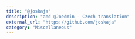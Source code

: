 ```yaml
---
title: "@joskaja"
description: "and @Joedmin - Czech translation"
external_url: "https://github.com/joskaja"
category: "Miscellaneous"
---
```

